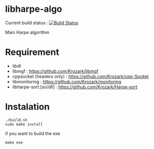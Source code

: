 libharpe-algo
=============

Current build status : 
[![Build Status](https://travis-ci.org/Krozark/libharpe-algo.png?branch=master)](https://travis-ci.org/Krozark/libharpe-algo)

Main Harpe algorithm

Requirement
===========

* libdl
* libmgf : https://github.com/Krozark/libmgf
* cppsocket (headers only) :  https://github.com/Krozark/cpp-Socket
* libmonitoring : https://github.com/Krozark/monitoring
* libharpe-sort.[so/dll] : https://github.com/Krozark/Harpe-sort


Instalation
=============

    ./build.sh
    sudo make install


if you want to build the exe

    make exe


